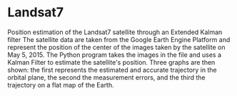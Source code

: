 # Landsat7
Position estimation of the Landsat7 satellite through an Extended Kalman filter
The satellite data are taken from the Google Earth Engine Platform and represent the position of the center of the images taken by the satellite on May 5, 2015.
The Python program takes the images in the file and uses a Kalman Filter to estimate the satellite's position.
Three graphs are then shown: the first represents the estimated and accurate trajectory in the orbital plane, the second the measurement errors, and the third the trajectory on a flat map of the Earth.
